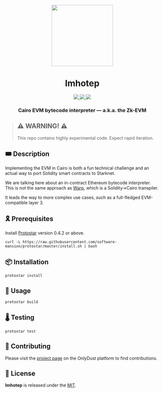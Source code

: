 <p align="center">
    <img src="resources/img/logo.png" height="200">
</p>
<div align="center">
  <h1 align="center">Imhotep</h1>
  <p align="center">
    <a href="https://discord.gg/onlydust">
        <img src="https://img.shields.io/badge/Discord-6666FF?style=for-the-badge&logo=discord&logoColor=white">
    </a>
    <a href="https://twitter.com/intent/follow?screen_name=onlydust_xyz">
        <img src="https://img.shields.io/badge/Twitter-1DA1F2?style=for-the-badge&logo=twitter&logoColor=white">
    </a>
    <a href="https://app.onlydust.xyz/projects/523762227">
        <img src="https://img.shields.io/badge/Contribute-6A1B9A?style=for-the-badge&logo=notion&logoColor=white">
    </a>
  </p>
  
  <h3 align="center">Cairo EVM bytecode interpreter — a.k.a. the Zk-EVM</h3>
</div>

> ## ⚠️ WARNING! ⚠️
>
> This repo contains highly experimental code. Expect rapid iteration.

## 🎟️ Description

Implementing the EVM in Cairo is both a fun technical challenge and an actual
way to port Solidity smart contracts to Starknet.

We are talking here about an in-contract Ethereum bytecode interpreter. This is
not the same approach as [Warp](https://github.com/NethermindEth/warp), which is
a Solidity->Cairo transpiler.

It leads the way to more complex use cases, such as a full-fledged
EVM-compatible layer 3.

## 🎗️ Prerequisites

Install [Protostar](https://docs.swmansion.com/protostar/) version 0.4.2 or
above.

```console
curl -L https://raw.githubusercontent.com/software-mansion/protostar/master/install.sh | bash
```

## 📦 Installation

```console
protostar install
```

## 🔬 Usage

```console
protostar build
```

## 🌡️ Testing

```console
protostar test
```

## 🫶 Contributing

Please visit the [project page](https://app.onlydust.xyz/projects/523762227) on
the OnlyDust platform to find contributions.

## 📄 License

**Imhotep** is released under the [MIT](LICENSE).

